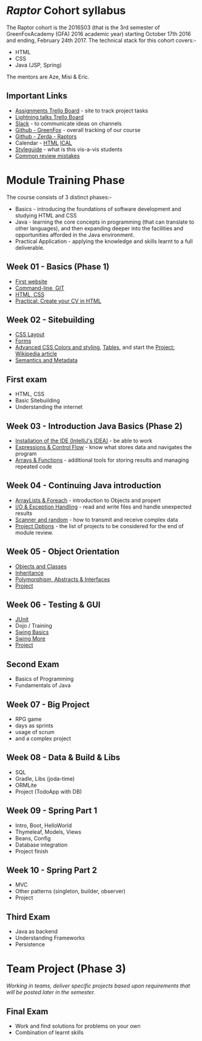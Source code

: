 # *Raptor* Cohort syllabus
The Raptor cohort is the 2016S03 (that is the 3rd semester of GreenFoxAcademy (GFA) 2016 academic year) starting October 17th 2016 and ending, February 24th 2017.  The technical stack for this cohort covers:-
- HTML
- CSS
- Java (JSP, Spring)

The mentors are Aze, Misi & Eric.


## Important Links
- [Assignments Trello Board](https://trello.com/b/YiDdLT1A/raptor-assignments) - site to track project tasks
- [Lightning talks Trello Board](https://trello.com/b/CEvWombE/raptor-lightning-talks)
- [Slack](https://greenfox-zerda.slack.com) - to communicate ideas on channels
- [Github - GreenFox](https://github.com/greenfox-academy) - overall tracking of our course
- [Github - Zerda - Raptors](https://github.com/greenfox-zerda-raptors)
- Calendar - [HTML](https://calendar.google.com/calendar/embed?src=greenfoxacademy.com_l0pmnv2jd08afbf211ek0jqlhc%40group.calendar.google.com&ctz=Europe/Budapest) [ICAL](https://calendar.google.com/calendar/ical/greenfoxacademy.com_l0pmnv2jd08afbf211ek0jqlhc%40group.calendar.google.com/public/basic.ics)
- [Styleguide](STYLEGUIDE.md) - what is this vis-a-vis students
- [Common review mistakes](review/)

# Module Training Phase
The course consists of 3 distinct phases:-
- Basics - introducing the foundations of software development and studying HTML and CSS
- Java - learning the core concepts in programming (that can translate to other languages), and then expanding deeper into the facilities and opportunities afforded in the Java environment.
- Practical Application - applying the knowledge and skills learnt to a full deliverable.

## Week 01 -  Basics (Phase 1)
- [First website](https://github.com/greenfox-academy/teaching-materials/tree/master/tools-and-coding/first-website)
- [Command-line, GIT](https://github.com/greenfox-academy/teaching-materials/tree/master/tools-and-coding/command-line)
- [HTML, CSS](https://github.com/greenfox-academy/teaching-materials/tree/master/tools-and-coding/html-css)
- [Practical: Create your CV in HTML](https://github.com/greenfox-academy/teaching-materials/tree/master/tools-and-coding/cv)

## Week 02 - Sitebuilding
- [CSS Layout](https://github.com/greenfox-academy/teaching-materials/tree/master/html-css/css-layout)
- [Forms](https://github.com/greenfox-academy/teaching-materials/tree/master/html-css/forms)
- [Advanced CSS Colors and styling](https://github.com/greenfox-academy/teaching-materials/tree/master/html-css/advanced-css), [Tables](https://github.com/greenfox-academy/teaching-materials/tree/master/html-css/html-tables), and start the [Project: Wikipedia article](https://github.com/greenfox-academy/teaching-materials/tree/master/html-css/project-wikipedia)
- [Semantics and Metadata](https://github.com/greenfox-academy/teaching-materials/tree/master/html-css/semantics-metadata)

## First exam
- HTML, CSS
- Basic Sitebuilding
- Understanding the internet

## Week 03 - Introduction Java Basics (Phase 2)
- [Installation of the IDE (IntelliJ's IDEA)](https://github.com/greenfox-academy/teaching-materials/tree/master/java-basics/1-installing-basics) - be able to work
- [Expressions &amp; Control Flow](https://github.com/greenfox-academy/teaching-materials/tree/master/java-basics/2-expressions-control-flow) - know what stores data and navigates the program
- [Arrays &amp; Functions](https://github.com/greenfox-academy/teaching-materials/tree/master/java-basics/3-arrays-collections-functions) - additional tools for storing results and managing repeated code

## Week 04 - Continuing Java introduction
- [ArrayLists &amp; Foreach](https://github.com/greenfox-academy/teaching-materials/tree/master/java-basics/4-arrylists-foreach) - introduction to Objects and propert
- [I/O &amp; Exception Handling](https://github.com/greenfox-academy/teaching-materials/tree/master/java-basics/5-io-exceptions-try-catch-finally) - read and write files and handle unexpected results
- [Scanner and random](https://github.com/greenfox-academy/teaching-materials/tree/master/java-basics/6-scanner) - how to transmit and receive complex data
- [Project Options](https://github.com/greenfox-academy/teaching-materials/tree/master/java-basics/P-project-options) - the list of projects to be considered for the end of module review.

## Week 05 - Object Orientation
- [Objects and Classes](https://github.com/greenfox-academy/teaching-materials/tree/master/java-oo/1-objects-and-classes)
- [Inheritance](https://github.com/greenfox-academy/teaching-materials/tree/master/java-oo/2-packages-and-inheritance)
- [Polymorphism, Abstracts &amp; Interfaces](https://github.com/greenfox-academy/teaching-materials/tree/master/java-oo/3-abstracts-and-interfaces)
- [Project](https://github.com/greenfox-academy/teaching-materials/tree/master/java-oo/project)


## Week 06 - Testing & GUI
- [JUnit](https://github.com/greenfox-academy/teaching-materials/tree/master/java-testing/1-junit)
- Dojo / Training
- [Swing Basics](https://github.com/greenfox-academy/teaching-materials/tree/master/java-gui/1-swing-basics)
- [Swing More](https://github.com/greenfox-academy/teaching-materials/tree/master/java-gui/2-swing-more)
- [Project](https://github.com/greenfox-academy/teaching-materials/tree/master/java-gui/project)

## Second Exam
- Basics of Programming
- Fundamentals of Java

## Week 07 - Big Project
- RPG game
- days as sprints
- usage of scrum
- and a complex project

## Week 08 - Data & Build & Libs
- SQL
- Gradle, Libs (joda-time)
- ORMLite
- Project (TodoApp with DB)

## Week 09 - Spring Part 1
- Intro, Boot, HelloWorld
- Thymeleaf, Models, Views
- Beans, Config
- Database integration
- Project finish

## Week 10 - Spring Part 2
- MVC
- Other patterns (singleton, builder, observer)
- Project

## Third Exam
- Java as backend
- Understanding Frameworks
- Persistence

# Team Project (Phase 3)
*Working in teams, deliver specific projects based upon requirements that will be posted later in the semester.*

## Final Exam
- Work and find solutions for problems on your own
- Combination of learnt skills
